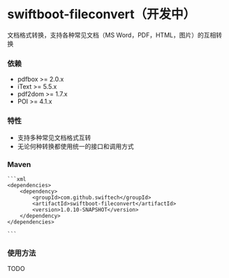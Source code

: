 # swiftboot-fileconvert（开发中）
文档格式转换，支持各种常见文档（MS Word，PDF，HTML，图片）的互相转换

### 依赖
* pdfbox >= 2.0.x
* iText >= 5.5.x
* pdf2dom >= 1.7.x
* POI >= 4.1.x


### 特性
* 支持多种常见文档格式互转
* 无论何种转换都使用统一的接口和调用方式

### Maven
	```xml
	<dependencies>
		<dependency>
			<groupId>com.github.swiftech</groupId>
			<artifactId>swiftboot-fileconvert</artifactId>
			<version>1.0.10-SNAPSHOT</version>
		</dependency>
	</dependencies>

	```
	
### 使用方法

TODO